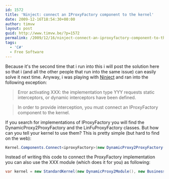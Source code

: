 ```yaml
---
id: 1572
title: 'Ninject: connect an IProxyFactory component to the kernel'
date: 2009-12-16T18:54:30+00:00
author: timvw
layout: post
guid: http://www.timvw.be/?p=1572
permalink: /2009/12/16/ninject-connect-an-iproxyfactory-component-to-the-kernel/
tags:
  - 'C#'
  - Free Software
---
```

Because it's the second time that i run into this i will post the solution here so that i (and all the other people that run into the same issue) can easily solve it next time. Anyway, i was playing with [Ninject](http://ninject.org/) and ran into the following exception:

> Error activating XXX: the implementation type YYY requests static interceptors, or dynamic interceptors have been defined.
  
> In order to provide interception, you must connect an IProxyFactory component to the kernel.

If you search for implementations of IProxyFactory you will find the DynamicProxy2ProxyFactory and the LinFuProxyFactory classes. But how can you tell your kernel to use them? This is pretty simple (but hard to find on the web):

```csharp
Kernel.Components.Connect<iproxyFactory>(new DynamicProxy2ProxyFactory());
```

Instead of writing this code to connect the ProxyFactory implementation you can also use the XXX module (which does it for you) as following:

```csharp
var kernel = new StandardKernel(new DynamicProxy2Module(), new BusinessModule());
```
